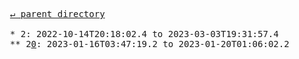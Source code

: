 <pre>
  <a href="../">&#x21b5; parent directory</a>
  
  * 2: 2022-10-14T20:18:02.4 to 2023-03-03T19:31:57.4
  ** 2<a href="0">0</a>: 2023-01-16T03:47:19.2 to 2023-01-20T01:06:02.2
</pre>
